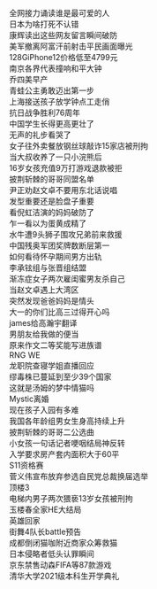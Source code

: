 全网接力诵读谁是最可爱的人  
日本为啥打死不认错  
康辉读出这些网友留言瞬间破防  
美军撤离阿富汗前射击平民画面曝光  
128GiPhone12价格低至4799元  
南京各界代表撞响和平大钟  
乔四美早产  
青蛙公主勇敢迈出第一步  
上海接送孩子放学钟点工走俏  
抗日战争胜利76周年  
中国学生长得更高更壮了  
无声的礼步看哭了  
女子往外卖餐放钢丝球敲诈15家店被刑拘  
当大叔收养了一只小浣熊后  
16岁女孩充值9万打游戏退款被拒  
披荆斩棘的哥哥同盟名单  
尹正劝赵文卓不要用东北话说唱  
发型重要还是脸盘子重要  
看倪虹洁演的妈妈破防了  
乍一看以为蛋黄成精了  
水牛遭9头狮子围攻兄弟前来救援  
中国残奥军团奖牌数断层第一  
如何看待怀孕期间男方出轨  
李承铉组与张晋组结盟  
渐冻症女子两次雇闺蜜男友杀自己  
当赵文卓遇上大湾区  
突然发现爸爸妈妈是情头  
大一的你们比高三过得开心吗  
james给高瀚宇翻译  
男朋友给我做的便当  
原来作文二等奖能写进族谱  
RNG WE  
龙职院查寝学姐直播回应  
缪毒株已蔓延到至少39个国家  
这就是汤姆的梦中情猫吗  
Mystic离婚  
现在孩子入园有多难  
我国各年龄组男女生身高持续上升  
披荆斩棘的哥哥二公选曲  
小女孩一句话记者哽咽结局神反转  
入学要求房产套内面积大于60平  
S11资格赛  
菅义伟宣布放弃参选自民党总裁换届选举  
顶楼3  
电梯内男子两次猥亵13岁女孩被刑拘  
玉楼春全家HE大结局  
英雄回家  
街舞4队长battle预告  
成都倒闭猫咖附近商家众筹救猫  
日本侵略者低头认罪瞬间  
京东禁售动森FIFA等87款游戏  
清华大学2021级本科生开学典礼  
